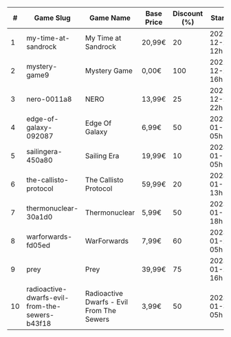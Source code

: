 |#|Game Slug|Game Name|Base Price|Discount (%)|Starts|Ends|
|---|---|---|---|---|---|---|
|1|my-time-at-sandrock|My Time at Sandrock|20,99€|20|2022-12-23 12h|2023-01-06 12h|
|2|mystery-game9|Mystery Game|0,00€|100|2022-12-23 16h|2022-12-24 16h|
|3|nero-0011a8|NERO|13,99€|25|2022-12-23 22h|2022-12-30 22h|
|4|edge-of-galaxy-092087|Edge Of Galaxy|6,99€|50|2023-01-10 05h|2023-01-17 05h|
|5|sailingera-450a80|Sailing Era|19,99€|10|2023-01-12 05h|2023-01-19 05h|
|6|the-callisto-protocol|The Callisto Protocol|59,99€|20|2023-01-12 13h|2023-01-19 13h|
|7|thermonuclear-30a1d0|Thermonuclear|5,99€|50|2023-01-17 18h|2023-01-24 18h|
|8|warforwards-fd05ed|WarForwards|7,99€|60|2023-01-24 05h|2023-01-31 05h|
|9|prey|Prey|39,99€|75|2023-01-24 16h|2023-01-31 16h|
|10|radioactive-dwarfs-evil-from-the-sewers-b43f18|Radioactive Dwarfs - Evil From The Sewers|3,99€|50|2023-01-31 05h|2023-02-07 05h|
